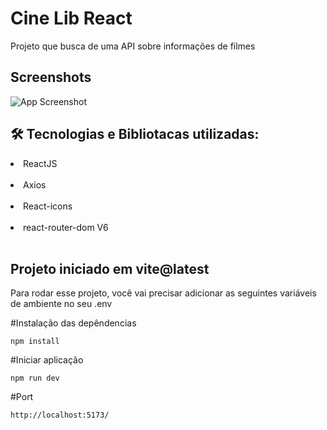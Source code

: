 
# Cine Lib React

Projeto que busca de uma API sobre informações de filmes


## Screenshots

![App Screenshot]([https://i.ibb.co/6XjyNqK/1660531917635.png](https://i.ibb.co/5Kb12JQ/1660531917635.png))

## 🛠 Tecnologias e Bibliotacas utilizadas:

<li> ReactJS </li><br>
<li> Axios </li><br>
<li> React-icons </li><br>
<li> react-router-dom V6 </li><br>

## Projeto iniciado em vite@latest

Para rodar esse projeto, você vai precisar adicionar as seguintes variáveis de ambiente no seu .env

#Instalação das depêndencias

`npm install`

#Iniciar aplicação

`npm run dev`

#Port 

`http://localhost:5173/`
